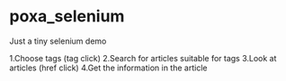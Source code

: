 # poxa_selenium
Just a tiny selenium demo

1.Choose tags (tag click)
2.Search for articles suitable for tags
3.Look at articles (href click)
4.Get the information in the article